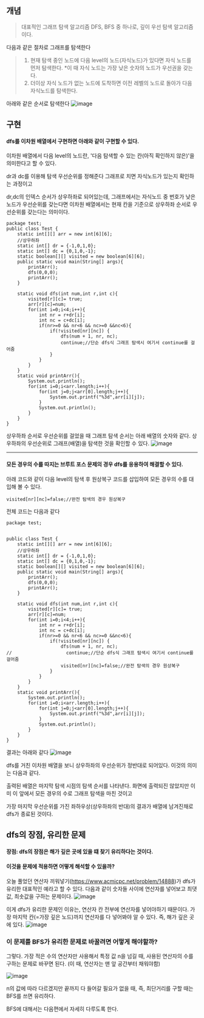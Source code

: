 ## 개념
> 대표적인 그래프 탐색 알고리즘 DFS, BFS 중 하나로, 깊이 우선 탐색 알고리즘이다.


다음과 같은 절차로 그래프를 탐색한다
> 1. 현재 탐색 중인 노드에 다음 level의 노드(자식노드)가 있다면 자식 노드를 먼저 탐색한다. 
> *이 때 자식 노드는 가장 낮은 숫자의 노드가 우선권을 갖는다.
> 2. 더이상 자식 노드가 없는 노드에 도착하면 이전 레벨의 노드로 돌아가 다음 자식노드를 탐색한다.


아래와 같은 순서로 탐색한다
![image](https://user-images.githubusercontent.com/29223461/183286927-5a32bdbb-9c1e-42db-90c7-0274c721419f.png)


## 구현

#### dfs를 이차원 배열에서 구현하면 아래와 같이 구현할 수 있다.
이차원 배열에서 다음 level의 노드란,  '다음 탐색할 수 있는 칸(아직 확인하지 않은)'을 의미한다고 할 수 있다.

dr과 dc를 이용해 탐색 우선순위를 정해준다
그래프로 치면 자식노드가 있는지 확인하는 과정이고 

dr,dc의 인덱스 순서가 상우하좌로 되어있는데, 그래프에서는 자식노드 중 번호가 낮은 노드가 우선순위를 갖는다면
이차원 배열에서는 현재 칸을 기준으로 상우하좌 순서로 우선순위를 갖는다는 의미이다.

```
package test;
public class Test {
    static int[][] arr = new int[6][6];
    //상우하좌
    static int[] dr = {-1,0,1,0};
    static int[] dc = {0,1,0,-1};
    static boolean[][] visited = new boolean[6][6];
    public static void main(String[] args){
        printArr();
        dfs(0,0,0);
        printArr();
    }

    static void dfs(int num,int r,int c){
        visited[r][c]= true;
        arr[r][c]=num;
        for(int i=0;i<4;i++){
            int nr = r+dr[i];
            int nc = c+dc[i];
            if(nr>=0 && nr<6 && nc>=0 &&nc<6){
                if(!visited[nr][nc]) {
                    dfs(num + 1, nr, nc);
                    continue;//단순 dfs식 그래프 탐색시 여기서 continue를 걸어줌
                }
            }
        }
    }
    static void printArr(){
        System.out.println();
        for(int i=0;i<arr.length;i++){
            for(int j=0;j<arr[0].length;j++){
                System.out.printf("%3d",arr[i][j]);
            }
            System.out.println();
        }
    }
}

```
상우하좌 순서로 우선순위를 걸었을 때 그래프 탐색 순서는 아래 배열의 숫자와 같다. 상우하좌의 우선순위로 그래프(배열)을 탐색한 것을 확인할 수 있다.
![image](https://user-images.githubusercontent.com/29223461/183286380-aed00200-88f6-42e8-b212-6d81a70db8ed.png)






---




#### 모든 경우의 수를 따지는 브루트 포스 문제의 경우  dfs를 응용하여 해결할 수 있다.
아래 코드와 같이 다음 level의 탐색 후 원상복구 코드를 삽입하여 모든 경우의 수를 대입해 볼 수 있다.
```
visited[nr][nc]=false;//완전 탐색의 경우 원상복구
```

전체 코드는 다음과 같다
```
package test;


public class Test {
    static int[][] arr = new int[6][6];
    //상우하좌
    static int[] dr = {-1,0,1,0};
    static int[] dc = {0,1,0,-1};
    static boolean[][] visited = new boolean[6][6];
    public static void main(String[] args){
        printArr();
        dfs(0,0,0);
        printArr();
    }

    static void dfs(int num,int r,int c){
        visited[r][c]= true;
        arr[r][c]=num;
        for(int i=0;i<4;i++){
            int nr = r+dr[i];
            int nc = c+dc[i];
            if(nr>=0 && nr<6 && nc>=0 &&nc<6){
                if(!visited[nr][nc]) {
                    dfs(num + 1, nr, nc);
//                    continue;//단순 dfs식 그래프 탐색시 여기서 continue를 걸어줌
                    visited[nr][nc]=false;//완전 탐색의 경우 원상복구
                }
            }
        }
    }
    static void printArr(){
        System.out.println();
        for(int i=0;i<arr.length;i++){
            for(int j=0;j<arr[0].length;j++){
                System.out.printf("%3d",arr[i][j]);
            }
            System.out.println();
        }
    }
}

```
결과는 아래와 같다
![image](https://user-images.githubusercontent.com/29223461/183286568-2dcc81b2-1405-4852-a556-dbaac357793c.png)

dfs를 거친 이차원 배열을 보니 상우하좌의 우선순위가 정반대로 되어있다. 
이것의 의미는 다음과 같다.

출력된 배열은 마지막 탐색 시점의 탐색 순서를 나타낸다.
화면에 출력되진 않았지만 이미 이 앞에서 모든 경우의 수로 그래프 탐색을 마친 것이고

가장 마지막 우선순위를 가진 좌하우상(상우하좌의 반대)의 결과가 배열에 남겨진채로 dfs가 종료된 것이다.



## dfs의 장점, 유리한 문제
#### 장점: dfs의 장점은 해가 깊은 곳에 있을 떄 찾기 유리하다는 것이다. 
#### 이것을 문제에 적용하면 어떻게 해석할 수 있을까?

오늘 풀었던 연산자 끼워넣기(https://www.acmicpc.net/problem/14888)가 dfs가 유리한 대표적인 예라고 할 수 있다.
다음과 같이 숫자들 사이에 연산자를 넣어보고 최댓값, 최솟값을 구하는 문제이다.
![image](https://user-images.githubusercontent.com/29223461/183287186-ae180dfb-c3e8-4e60-849d-9d9b512ff28c.png)

이게 dfs가 유리한 문제인 이유는, 연산자 칸 전부에 연산자를 넣어야하기 때문이다.
가장 마지막 칸(=가장 깊은 노드)까지 연산자를 다 넣어봐야 알 수 있다. 즉, 해가 깊은 곳에 있다.
![image](https://user-images.githubusercontent.com/29223461/183287265-f5619f09-7b6c-4db7-aaa0-4888f4590150.png)


### 이 문제를 BFS가 유리한 문제로 바꿀려면 어떻게 해야할까?
그렇다. 가장 적은 수의 연산자만 사용해서 특정 값 n을 넘길 때, 사용된 연산자의 수를 구하는 문제로 바꾸면 된다.
(이 때, 연산자는 맨 앞 공간부터 채워야함)

![image](https://user-images.githubusercontent.com/29223461/183287421-7e4a95b1-b763-4404-858b-13b3449a991d.png)

n의 값에 따라 다르겠지만 끝까지 다 들어갈 필요가 없을 때, 
즉, 최단거리를 구할 때는 BFS를 쓰면 유리하다.

BFS에 대해서는 다음편에서 자세히 다루도록 한다.